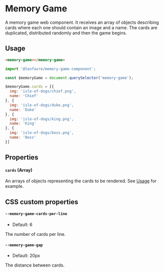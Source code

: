 # Memory Game

A memory game web component. It receives an array of objects describing cards where each one should contain an image and a name. The cards are duplicated, distributed randomly and then the game begins.


## Usage

```html
<memory-game></memory-game>
```

```javascript
import '@leofavre/memory-game-component';

const $memoryGame = document.querySelector('memory-game');

$memoryGame.cards = [{
  img: 'isle-of-dogs/chief.png',
  name: 'Chief'
}, {
  img: 'isle-of-dogs/duke.png',
  name: 'Duke'
}, {
  img: 'isle-of-dogs/king.png',
  name: 'King'
}, {
  img: 'isle-of-dogs/boss.png',
  name: 'Boss'
}]
```


## Properties

#### `cards` (Array)
An arrays of objects representing the cards to be rendered. See [Usage](#usage) for example.


## CSS custom properties

#### `--memory-game-cards-per-line`
- Default: 6

The number of cards per line.

#### `--memory-game-gap`
- Default: 20px

The distance between cards.
